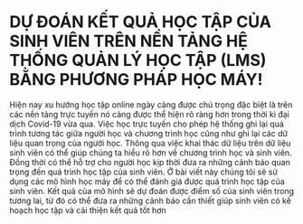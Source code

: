 # DỰ ĐOÁN KẾT QUẢ HỌC TẬP CỦA SINH VIÊN TRÊN NỀN TẢNG HỆ THỐNG QUẢN LÝ HỌC TẬP (LMS) BẰNG PHƯƠNG PHÁP HỌC MÁY!
Hiện nay xu hướng học tập online ngày càng được chú trọng đặc biệt là trên các nền tảng trực tuyến nó càng được thể hiện rõ ràng hơn trong thời kì đại dịch Covid-19 vừa qua. Việc học trực tuyến cho phép hệ thống ghi lại quá trình tương tác giữa người học và chương trình học cũng như ghi lại các dữ liệu quan trọng của người học. Thông qua việc khai thác dữ liệu trên dữ liệu sinh viên có thể giúp chúng ta hiểu rõ hơn về chương trình học và sinh viên. Đồng thời có thể hỗ trợ cho người học kịp thời đưa ra những cảnh báo quan trọng đến quá trình học tập của sinh viên. Ở bài viết này chúng tôi sẽ sử dụng các mô hình học máy để có thể đánh giá được quá trình học tập của sinh viên. Kết quả của mô hình sẽ dự đoán được điểm số của sinh viên trong tương lai, từ đó có thể đưa ra những cảnh báo cần thiết giúp sinh viên có kế hoạch học tập và cải thiện kết quả tốt hơn
